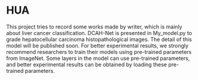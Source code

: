 # HUA
This project tries to record some works made by writer, which is mainly about liver cancer classification.
DCAH-Net is presented in My_model.py to grade hepatocellular carcinoma histopathological images. The detail of this model will be published soon.
For better experimental results, we strongly recommend researchers to train their models using pre-trained parameters from ImageNet. Some layers in the model can use pre-trained parameters, and better experimental results can be obtained by loading these pre-trained parameters.

